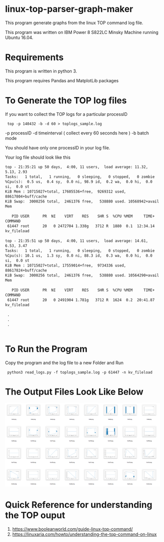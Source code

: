 # linux-top-parser-graph-maker

This program generate graphs from the linux TOP command log file. 

This program was written on IBM Power 8 S822LC Minsky Machine running Ubuntu 16.04. 

 # Requirements 
 
This program is written in python 3. 

This program requires Pandas and MatplotLib packages 


 # To Generate the TOP log files
If you want to collect the TOP logs for a particular processID 

```
 top -p 140432 -b -d 60 > toplogs_sample.log
```
 
 -p processID -d timeinterval ( collect every 60 seconds here ) -b batch mode
 
 You should have only one processID in your log file.

 
 Your log file should look like this 

```
top - 21:35:21 up 50 days,  4:00, 11 users,  load average: 11.32, 5.13, 2.93
Tasks:   1 total,   1 running,   0 sleeping,   0 stopped,   0 zombie
%Cpu(s):  0.5 us,  0.4 sy,  0.0 ni, 98.9 id,  0.2 wa,  0.0 hi,  0.0 si,  0.0 st
KiB Mem : 10715027+total, 17605536+free,  9269312 used, 88617804+buff/cache
KiB Swap:  3000256 total,  2461376 free,   538880 used. 10568942+avail Mem 

   PID USER      PR  NI    VIRT    RES    SHR S  %CPU %MEM     TIME+ COMMAND
 61447 root      20   0 2472704 1.338g   3712 R  1880  0.1  12:34.14 kv_fileload

top - 21:35:51 up 50 days,  4:00, 11 users,  load average: 14.61, 6.53, 3.47
Tasks:   1 total,   1 running,   0 sleeping,   0 stopped,   0 zombie
%Cpu(s): 10.1 us,  1.3 sy,  0.0 ni, 88.3 id,  0.3 wa,  0.0 hi,  0.0 si,  0.0 st
KiB Mem : 10715027+total, 17559014+free,  9734336 used, 88617824+buff/cache
KiB Swap:  3000256 total,  2461376 free,   538880 used. 10564290+avail Mem 

   PID USER      PR  NI    VIRT    RES    SHR S  %CPU %MEM     TIME+ COMMAND
 61447 root      20   0 2491904 1.781g   3712 R  1624  0.2  20:41.87 kv_fileload
 
 .
 .
 .
 
 ```
 
 # To Run the Program
 
 Copy the program and the log file to a new Folder and Run 
 
 ```
  python3 read_logs.py -f toplogs_sample.log -p 61447 -n kv_fileload
 ```
 # The Output Files Look Like Below 
 
 ![Alt text](https://github.com/kaushikvelusamy/linux-top-parser-graph-maker/blob/master/output.png)

 # Quick Reference for understanding the TOP ouput

 1. https://www.booleanworld.com/guide-linux-top-command/
 2. https://linuxaria.com/howto/understanding-the-top-command-on-linux

 
